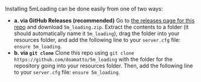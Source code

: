Installing 5mLoading can be done easily from one of two ways:
- **a. via GitHub Releases (recommended)** Go to [the releases page for this repo](https://github.com/doamatto/5m_loading/releases/latest) and download `5m_loading.zip`. Extract the contents to a folder (it should automatically name it `5m_loading`), drag the folder into your resources folder, and add the following line to your `server.cfg` file: `ensure 5m_loading`.
- **b. via `git clone`** Clone this repo using `git clone https://github.com/doamatto/5m_loading` with the folder for the repository going into your resources folder. Then, add the following line to your `server.cfg` file: `ensure 5m_loading`.